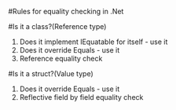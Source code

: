 #Rules for equality checking in .Net


#Is it a class?(Reference type)

  1. Does it implement IEquatable<T> for itself - use it
  2. Does it override Equals - use it
  3. Reference equality check


#Is it a struct?(Value type)

  1. Does it override Equals - use it
  2. Reflective field by field equality check
